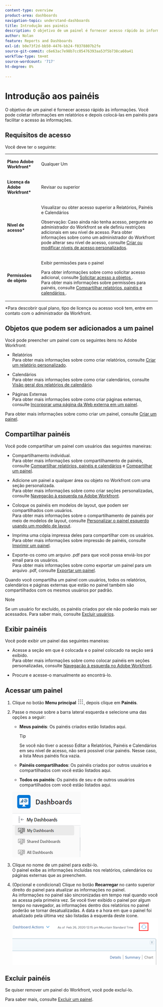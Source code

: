 ```yaml
---
content-type: overview
product-area: dashboards
navigation-topic: understand-dashboards
title: Introdução aos painéis
description: O objetivo de um painel é fornecer acesso rápido às informações. Você pode coletar informações em relatórios e depois colocá-las em painéis para facilitar o acesso às informações.
author: Nolan
feature: Reports and Dashboards
exl-id: b0e73f2d-bb50-4476-bb24-f0378807b2fe
source-git-commit: c6e63ac7e98b7cc05476393aa53f5b738ca60a41
workflow-type: tm+mt
source-wordcount: '717'
ht-degree: 0%

---
```


# Introdução aos painéis

O objetivo de um painel é fornecer acesso rápido às informações. Você pode coletar informações em relatórios e depois colocá-las em painéis para facilitar o acesso às informações.

## Requisitos de acesso

Você deve ter o seguinte:

<table style="table-layout:auto">
 <col> 
 </col> 
 <col> 
 </col> 
 <tbody> 
  <tr> 
   <td> <p><strong>Plano Adobe Workfront*</strong></p> </td> 
   <td>Qualquer Um</td> 
  </tr> 
  <tr> 
   <td> <p><strong>Licença da Adobe Workfront*</strong></p> </td> 
   <td> <p>Revisar ou superior</p> </td> 
  </tr> 
  <tr> 
   <td><strong>Nível de acesso*</strong> </td> 
   <td> <p>Visualizar ou obter acesso superior a Relatórios, Painéis e Calendários</p> <p>Observação: Caso ainda não tenha acesso, pergunte ao administrador do Workfront se ele definiu restrições adicionais em seu nível de acesso. Para obter informações sobre como um administrador do Workfront pode alterar seu nível de acesso, consulte <a href="../../../administration-and-setup/add-users/configure-and-grant-access/create-modify-access-levels.md" class="MCXref xref">Criar ou modificar níveis de acesso personalizados</a>.</p> </td> 
  </tr> 
  <tr> 
   <td> <p><strong>Permissões de objeto</strong> </p> </td> 
   <td> <p>Exibir permissões para o painel</p> <p>Para obter informações sobre como solicitar acesso adicional, consulte <a href="../../../workfront-basics/grant-and-request-access-to-objects/request-access.md" class="MCXref xref">Solicitar acesso a objetos </a>.<br>Para obter mais informações sobre permissões para painéis, consulte <a href="../../../workfront-basics/grant-and-request-access-to-objects/permissions-reports-dashboards-calendars.md" class="MCXref xref">Compartilhar relatórios, painéis e calendários </a>.</p> </td> 
  </tr> 
 </tbody> 
</table>

&#42;Para descobrir qual plano, tipo de licença ou acesso você tem, entre em contato com o administrador da Workfront.

## Objetos que podem ser adicionados a um painel

Você pode preencher um painel com os seguintes itens no Adobe Workfront:

* Relatórios\
   Para obter mais informações sobre como criar relatórios, consulte [Criar um relatório personalizado](../../../reports-and-dashboards/reports/creating-and-managing-reports/create-custom-report.md).

* Calendários\
   Para obter mais informações sobre como criar calendários, consulte [Visão geral dos relatórios de calendário](../../../reports-and-dashboards/reports/calendars/calendar-reports-overview.md).

* Páginas Externas\
   Para obter mais informações sobre como criar páginas externas, consulte [Incorporar uma página da Web externa em um painel](../../../reports-and-dashboards/dashboards/creating-and-managing-dashboards/embed-external-web-page-dashboard.md).

Para obter mais informações sobre como criar um painel, consulte [Criar um painel](../../../reports-and-dashboards/dashboards/creating-and-managing-dashboards/create-dashboard.md).

## Compartilhar painéis

Você pode compartilhar um painel com usuários das seguintes maneiras:

* Compartilhamento individual.\
   Para obter mais informações sobre compartilhamento de painéis, consulte [Compartilhar relatórios, painéis e calendários](../../../workfront-basics/grant-and-request-access-to-objects/permissions-reports-dashboards-calendars.md) e [Compartilhar um painel](../../../reports-and-dashboards/dashboards/creating-and-managing-dashboards/share-dashboard.md).

* Adicione um painel a qualquer área ou objeto no Workfront com uma seção personalizada.\
   Para obter mais informações sobre como criar seções personalizadas, consulte [Navegação à esquerda na Adobe Workfront](../../../workfront-basics/the-new-workfront-experience/simplified-left-navigation.md).

* Coloque os painéis em modelos de layout, que podem ser compartilhados com usuários.\
   Para obter mais informações sobre o compartilhamento de painéis por meio de modelos de layout, consulte [Personalizar o painel esquerdo usando um modelo de layout](../../../administration-and-setup/customize-workfront/use-layout-templates/customize-left-panel.md).

* Imprima uma cópia impressa deles para compartilhar com os usuários.\
   Para obter mais informações sobre impressão de painéis, consulte [Imprimir um painel](../../../reports-and-dashboards/dashboards/creating-and-managing-dashboards/print-dashboard.md).

* Exporte-os como um arquivo .pdf para que você possa enviá-los por email para os usuários.\
   Para obter mais informações sobre como exportar um painel para um arquivo .pdf, consulte [Exportar um painel](../../../reports-and-dashboards/dashboards/creating-and-managing-dashboards/export-dashboard.md).

Quando você compartilha um painel com usuários, todos os relatórios, calendários e páginas externas que estão no painel também são compartilhados com os mesmos usuários por padrão.

>[!NOTE]
>
>Se um usuário for excluído, os painéis criados por ele não poderão mais ser acessados. Para saber mais, consulte [Excluir usuários](../../../administration-and-setup/add-users/create-and-manage-users/delete-a-user.md).

## Exibir painéis

Você pode exibir um painel das seguintes maneiras:

* Acesse a seção em que é colocada e o painel colocado na seção será exibido.\
   Para obter mais informações sobre como colocar painéis em seções personalizadas, consulte [Navegação à esquerda no Adobe Workfront](../../../workfront-basics/the-new-workfront-experience/simplified-left-navigation.md).

* Procure e acesse-o manualmente ao encontrá-lo.

## Acessar um painel

1. Clique no botão **Menu principal** ![](assets/main-menu-icon.png), depois clique em **Painéis**.
1. Passe o mouse sobre a barra lateral esquerda e selecione uma das opções a seguir:

   * **Meus painéis**: Os painéis criados estão listados aqui.

      >[!TIP]
      >
      >Se você não tiver o acesso Editar a Relatórios, Painéis e Calendários em seu nível de acesso, não será possível criar painéis. Nesse caso, a lista Meus painéis fica vazia.

   * **Painéis compartilhados**: Os painéis criados por outros usuários e compartilhados com você estão listados aqui.
   * **Todos os painéis**: Os painéis de seu e de outros usuários compartilhados com você estão listados aqui.

   ![Área de painéis](assets/dashboards-area.png)

1. Clique no nome de um painel para exibi-lo.\
   O painel exibe as informações incluídas nos relatórios, calendários ou páginas externas que as preenchem.
1. (Opcional e condicional) Clique no botão **Recarregar** no canto superior direito do painel para atualizar as informações no painel.\
   As informações no painel são sincronizadas em tempo real quando você as acessa pela primeira vez. Se você tiver exibido o painel por algum tempo no navegador, as informações dentro dos relatórios no painel poderão se tornar desatualizadas. A data e a hora em que o painel foi atualizado pela última vez são listadas à esquerda deste ícone.\
   ![Ícone Recarregar](assets/dashboard-reload-icon.png)

## Excluir painéis

Se quiser remover um painel do Workfront, você pode excluí-lo.

Para saber mais, consulte [Excluir um painel](../../../reports-and-dashboards/dashboards/creating-and-managing-dashboards/delete-dashboard.md).
